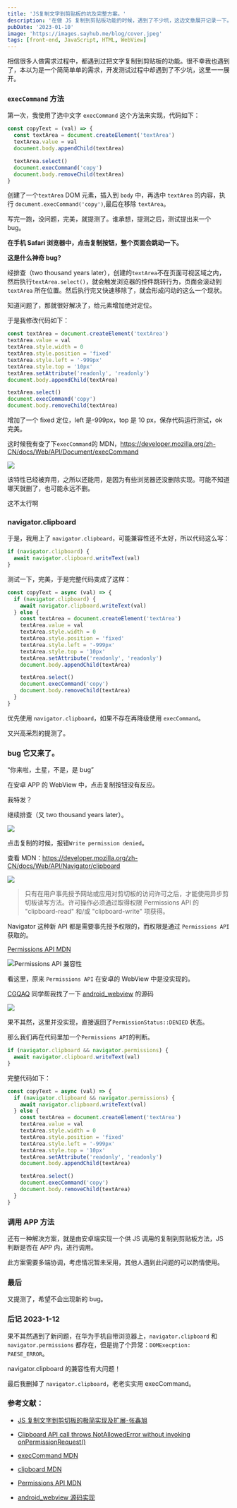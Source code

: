 ```yaml
---
title: 'JS复制文字到剪贴板的坑及完整方案。'
description: '在做 JS 复制到剪贴板功能的时候，遇到了不少坑，这边文章展开记录一下。'
pubDate: '2023-01-10'
image: 'https://images.sayhub.me/blog/cover.jpeg'
tags: [front-end, JavaScript, HTML, WebView]
---
```


相信很多人做需求过程中，都遇到过把文字复制到剪贴板的功能。很不幸我也遇到了，本以为是一个简简单单的需求，开发测试过程中却遇到了不少坑，这里一一展开。

### `execCommand` 方法

第一次，我使用了选中文字 `execCommand` 这个方法来实现，代码如下：

```js
const copyText = (val) => {
  const textArea = document.createElement('textArea')
  textArea.value = val
  document.body.appendChild(textArea)

  textArea.select()
  document.execCommand('copy')
  document.body.removeChild(textArea)
}
```

创建了一个`textArea` DOM 元素，插入到 `body` 中，再选中 `textArea` 的内容，执行 `document.execCommand('copy')`,最后在移除 `textArea`。

写完一跑，没问题，完美，就提测了。谁承想，提测之后，测试提出来一个 bug。

**在手机 Safari 浏览器中，点击复制按钮，整个页面会跳动一下。**

**这是什么神奇 bug?**

经排查（two thousand years later），创建的`textArea`不在页面可视区域之内，然后执行`textArea.select()`，就会触发浏览器的控件跳转行为，页面会滚动到 `textArea` 所在位置。然后执行完又快速移除了，就会形成闪动的这么一个现状。

知道问题了，那就很好解决了，给元素增加绝对定位。

于是我修改代码如下：

```js
const textArea = document.createElement('textArea')
textArea.value = val
textArea.style.width = 0
textArea.style.position = 'fixed'
textArea.style.left = '-999px'
textArea.style.top = '10px'
textArea.setAttribute('readonly', 'readonly')
document.body.appendChild(textArea)

textArea.select()
document.execCommand('copy')
document.body.removeChild(textArea)
```

增加了一个 fixed 定位，left 是-999px，top 是 10 px，保存代码运行测试，ok 完美。

这时候我有查了下`execCommand`的 MDN，https://developer.mozilla.org/zh-CN/docs/Web/API/Document/execCommand

![](https://images.sayhub.me/blog/copy-text/exexcommand.png)

该特性已经被弃用，之所以还能用，是因为有些浏览器还没删除实现。可能不知道哪天就删了，也可能永远不删。

这不太行啊

### navigator.clipboard

于是，我用上了 `navigator.clipboard`，可能兼容性还不太好，所以代码这么写：

```js
if (navigator.clipboard) {
  await navigator.clipboard.writeText(val)
}
```

测试一下，完美，于是完整代码变成了这样：

```js
const copyText = async (val) => {
  if (navigator.clipboard) {
    await navigator.clipboard.writeText(val)
  } else {
    const textArea = document.createElement('textArea')
    textArea.value = val
    textArea.style.width = 0
    textArea.style.position = 'fixed'
    textArea.style.left = '-999px'
    textArea.style.top = '10px'
    textArea.setAttribute('readonly', 'readonly')
    document.body.appendChild(textArea)

    textArea.select()
    document.execCommand('copy')
    document.body.removeChild(textArea)
  }
}
```

优先使用 `navigator.clipboard`，如果不存在再降级使用 `execCommand`。

又兴高采烈的提测了。

### bug 它又来了。

“你来啦，土星，不是，是 bug”

在安卓 APP 的 WebView 中，点击复制按钮没有反应。

我特发？

继续排查（又 two thousand years later）。

![](https://images.sayhub.me/blog/copy-text/error)

点击复制的时候，报错`Write permission denied`。

查看 MDN：https://developer.mozilla.org/zh-CN/docs/Web/API/Navigator/clipboard

![](https://images.sayhub.me/blog/copy-text/clipboard.png)

> 只有在用户事先授予网站或应用对剪切板的访问许可之后，才能使用异步剪切板读写方法。许可操作必须通过取得权限 Permissions API 的 "clipboard-read" 和/或 "clipboard-write" 项获得。

Navigator 这种新 API 都是需要事先授予权限的，而权限是通过 `Permissions API` 获取的。

[Permissions API MDN](https://developer.mozilla.org/zh-CN/docs/Web/API/Permissions_API)

![Permissions API 兼容性](https://images.sayhub.me/blog/copy-text/permission.png)

看这里，原来 `Permissions API` 在安卓的 WebView 中是没实现的。

[CGQAQ](https://github.com/CGQAQ) 同学帮我找了一下 [android_webview](https://chromium.googlesource.com/chromium/src/+/refs/heads/master/android_webview/browser/aw_permission_manager.cc#:~:text=case%20PermissionType::CLIPBOARD_READ_WRITE) 的源码

![](https://images.sayhub.me/blog/copy-text/webview)

果不其然，这里并没实现，直接返回了`PermissionStatus::DENIED` 状态。

那么我们再在代码里加一个`Permissions API`的判断。

```js
if (navigator.clipboard && navigator.permissions) {
  await navigator.clipboard.writeText(val)
}
```

完整代码如下：

```js
const copyText = async (val) => {
  if (navigator.clipboard && navigator.permissions) {
    await navigator.clipboard.writeText(val)
  } else {
    const textArea = document.createElement('textArea')
    textArea.value = val
    textArea.style.width = 0
    textArea.style.position = 'fixed'
    textArea.style.left = '-999px'
    textArea.style.top = '10px'
    textArea.setAttribute('readonly', 'readonly')
    document.body.appendChild(textArea)

    textArea.select()
    document.execCommand('copy')
    document.body.removeChild(textArea)
  }
}
```

### 调用 APP 方法

还有一种解决方案，就是由安卓端实现一个供 JS 调用的复制到剪贴板方法，JS 判断是否在 APP 内，进行调用。

此方案需要多端协调，考虑情况暂未采用，其他人遇到此问题的可以酌情使用。

### 最后

又提测了，希望不会出现新的 bug。

### 后记 2023-1-12

果不其然遇到了新问题，在华为手机自带浏览器上，`navigator.clipboard` 和 `navigator.permissions` 都存在，但是抛了个异常：`DOMExecption: PAESE_ERROR`。

navigator.clipboard 的兼容性有大问题！

最后我删掉了 `navigator.clipboard`，老老实实用 execCommand。

### 参考文献：

- [JS 复制文字到剪切板的极简实现及扩展-张鑫旭](https://www.zhangxinxu.com/wordpress/2021/10/js-copy-paste-clipboard/)

- [Clipboard API call throws NotAllowedError without invoking onPermissionRequest()](https://stackoverflow.com/questions/61243646/clipboard-api-call-throws-notallowederror-without-invoking-onpermissionrequest/61546346#61546346)

- [execCommand MDN](https://developer.mozilla.org/zh-CN/docs/Web/API/Document/execCommand)

- [clipboard MDN](https://developer.mozilla.org/zh-CN/docs/Web/API/Navigator/clipboard)

- [Permissions API MDN](https://developer.mozilla.org/zh-CN/docs/Web/API/Permissions_API)

- [android_webview 源码实现](https://chromium.googlesource.com/chromium/src/+/refs/heads/master/android_webview/browser/aw_permission_manager.cc#:~:text=case%20PermissionType::CLIPBOARD_READ_WRITE)
